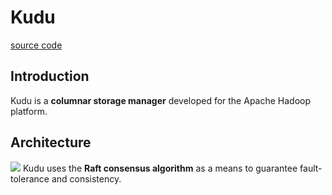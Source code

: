 # Kudu
[source code](https://github.com/apache/kudu)

## Introduction
Kudu is a **columnar storage manager** developed for the Apache Hadoop platform. 

## Architecture
![](https://kudu.apache.org/docs/images/kudu-architecture-2.png)
Kudu uses the **Raft consensus algorithm** as a means to guarantee fault-tolerance and consistency.
